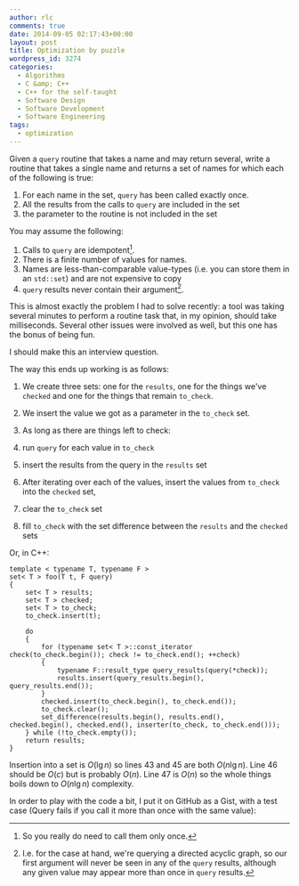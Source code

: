 ```yaml
---
author: rlc
comments: true
date: 2014-09-05 02:17:43+00:00
layout: post
title: Optimization by puzzle
wordpress_id: 3274
categories:
  - Algorithms
  - C &amp; C++
  - C++ for the self-taught
  - Software Design
  - Software Development
  - Software Engineering
tags:
  - optimization
---
```


Given a `query` routine that takes a name and may return several, write a routine that takes a single name and returns a set of names for which each of the following is true:

1. For each name in the set, `query` has been called exactly once.
2. All the results from the calls to `query` are included in the set
3. the parameter to the routine is not included in the set

You may assume the following:

1. Calls to `query` are idempotent[^1].
2. There is a finite number of values for names.
3. Names are less-than-comparable value-types (i.e. you can store them in an `std::set`) and are not expensive to copy
4. `query` results never contain their argument[^2].

[^1]: So you really do need to call them only once.
[^2]: I.e. for the case at hand, we're querying a directed acyclic graph, so our first argument will never be seen in any of the `query` results, although any given value may appear more than once in `query` results.

<!--more-->

This is almost exactly the problem I had to solve recently: a tool was taking several minutes to perform a routine task that, in my opinion, should take milliseconds. Several other issues were involved as well, but this one has the bonus of being fun.

I should make this an interview question.

The way this ends up working is as follows:

1. We create three sets: one for the `results`, one for the things we've `checked` and one for the things that remain `to_check`.
2. We insert the value we got as a parameter in the `to_check` set.
3. As long as there are things left to check:

4. run `query` for each value in `to_check`
5. insert the results from the query in the `results` set
6. After iterating over each of the values, insert the values from `to_check` into the `checked` set,
7. clear the `to_check` set
8. fill `to_check` with the set difference between the `results` and the `checked` sets

Or, in C++:

    template < typename T, typename F >
    set< T > foo(T t, F query)
    {
    	set< T > results;
    	set< T > checked;
    	set< T > to_check;
    	to_check.insert(t);

    	do
    	{
    		for (typename set< T >::const_iterator check(to_check.begin()); check != to_check.end(); ++check)
    		{
    			typename F::result_type query_results(query(*check));
    			results.insert(query_results.begin(), query_results.end());
    		}
    		checked.insert(to_check.begin(), to_check.end());
    		to_check.clear();
    		set_difference(results.begin(), results.end(), checked.begin(), checked.end(), inserter(to_check, to_check.end()));
    	} while (!to_check.empty());
    	return results;
    }

Insertion into a set is $O(\lg{n})$ so lines 43 and 45 are both $O(n\lg{n})$. Line 46 should be $O(c)$ but is probably $O(n)$. Line 47 is $O(n)$ so the whole things boils down to $O(n\lg{n})$ complexity.

In order to play with the code a bit, I put it on GitHub as a Gist, with a test case (Query fails if you call it more than once with the same value):
